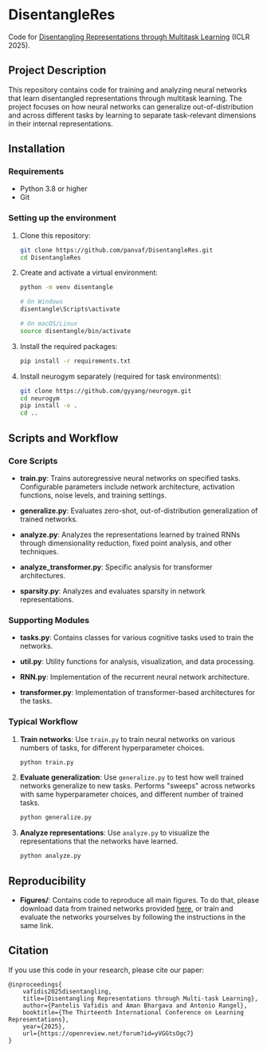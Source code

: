 # DisentangleRes
Code for [Disentangling Representations through Multitask Learning](https://openreview.net/forum?id=yVGGtsOgc7&referrer=%5BAuthor%20Console%5D(%2Fgroup%3Fid%3DICLR.cc%2F2025%2FConference%2FAuthors%23your-submissions)) (ICLR 2025).

## Project Description

This repository contains code for training and analyzing neural networks that learn disentangled representations through multitask learning. The project focuses on how neural networks can generalize out-of-distribution and across different tasks by learning to separate task-relevant dimensions in their internal representations.

## Installation

### Requirements

- Python 3.8 or higher
- Git

### Setting up the environment

1. Clone this repository:
   ```bash
   git clone https://github.com/panvaf/DisentangleRes.git
   cd DisentangleRes
   ```

2. Create and activate a virtual environment:
   ```bash
   python -m venv disentangle
   
   # On Windows
   disentangle\Scripts\activate
   
   # On macOS/Linux
   source disentangle/bin/activate
   ```

3. Install the required packages:
   ```bash
   pip install -r requirements.txt
   ```

4. Install neurogym separately (required for task environments):
   ```bash
   git clone https://github.com/gyyang/neurogym.git
   cd neurogym
   pip install -e .
   cd ..
   ```

## Scripts and Workflow

### Core Scripts

- **train.py**: Trains autoregressive neural networks on specified tasks. Configurable parameters include network architecture, activation functions, noise levels, and training settings.

- **generalize.py**: Evaluates zero-shot, out-of-distribution generalization of trained networks.

- **analyze.py**: Analyzes the representations learned by trained RNNs through dimensionality reduction, fixed point analysis, and other techniques.

- **analyze_transformer.py**: Specific analysis for transformer architectures.

- **sparsity.py**: Analyzes and evaluates sparsity in network representations.

### Supporting Modules

- **tasks.py**: Contains classes for various cognitive tasks used to train the networks.

- **util.py**: Utility functions for analysis, visualization, and data processing.

- **RNN.py**: Implementation of the recurrent neural network architecture.

- **transformer.py**: Implementation of transformer-based architectures for the tasks.

### Typical Workflow

1. **Train networks**: Use `train.py` to train neural networks on various numbers of tasks, for different hyperparameter choices.
   ```bash
   python train.py
   ```

2. **Evaluate generalization**: Use `generalize.py` to test how well trained networks generalize to new tasks. Performs "sweeps" across networks with same hyperparameter choices, and different number of trained tasks.
   ```bash
   python generalize.py
   ```

3. **Analyze representations**: Use `analyze.py` to visualize the representations that the networks have learned.
   ```bash
   python analyze.py
   ```

## Reproducibility

- **Figures/**: Contains code to reproduce all main figures. To do that, please download data from trained networks provided [here](https://gin.g-node.org/pavaf/DisentangleRes), or train and evaluate the networks yourselves by following the instructions in the same link.


## Citation

If you use this code in your research, please cite our paper:

    @inproceedings{
        vafidis2025disentangling,
        title={Disentangling Representations through Multi-task Learning},
        author={Pantelis Vafidis and Aman Bhargava and Antonio Rangel},
        booktitle={The Thirteenth International Conference on Learning Representations},
        year={2025},
        url={https://openreview.net/forum?id=yVGGtsOgc7}
    }